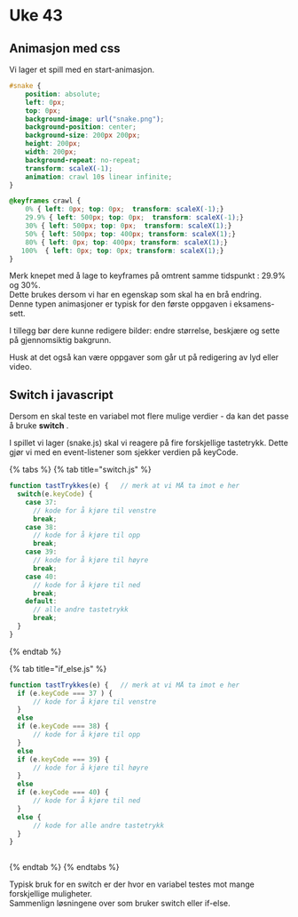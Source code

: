 # Uke 43

## Animasjon med css

Vi lager et spill med en start-animasjon.

```css
#snake {
    position: absolute;
    left: 0px;
    top: 0px;
    background-image: url("snake.png");
    background-position: center;
    background-size: 200px 200px;
    height: 200px;
    width: 200px;
    background-repeat: no-repeat;
    transform: scaleX(-1);
    animation: crawl 10s linear infinite;
}

@keyframes crawl {
    0% { left: 0px; top: 0px;  transform: scaleX(-1);}
    29.9% { left: 500px; top: 0px;  transform: scaleX(-1);}
    30% { left: 500px; top: 0px;  transform: scaleX(1);}
    50% { left: 500px; top: 400px; transform: scaleX(1);}
    80% { left: 0px; top: 400px; transform: scaleX(1);}
   100%  { left: 0px; top: 0px; transform: scaleX(1);}
}
```

Merk knepet med å lage to keyframes på omtrent samme tidspunkt : 29.9% og 30%.  
Dette brukes dersom vi har en egenskap som skal ha en brå endring.  
Denne typen animasjoner er typisk for den første oppgaven i eksamens-sett.

I tillegg bør dere kunne redigere bilder: endre størrelse, beskjære og sette på gjennomsiktig bakgrunn.

Husk at det også kan være oppgaver som går ut på redigering av lyd eller video.

## Switch i javascript

Dersom en skal teste en variabel mot flere mulige verdier - da kan det passe å bruke **switch** .

I spillet vi lager \(snake.js\) skal vi reagere på fire forskjellige tastetrykk. Dette gjør vi med en event-listener som sjekker verdien på keyCode.

{% tabs %}
{% tab title="switch.js" %}
```javascript
function tastTrykkes(e) {   // merk at vi MÅ ta imot e her
  switch(e.keyCode) {
    case 37:
      // kode for å kjøre til venstre
      break;
    case 38:
      // kode for å kjøre til opp
      break;    
    case 39:
      // kode for å kjøre til høyre
      break;    
    case 40:
      // kode for å kjøre til ned
      break;
    default:
      // alle andre tastetrykk
      break;
  }
}
```
{% endtab %}

{% tab title="if\_else.js" %}
```javascript
function tastTrykkes(e) {   // merk at vi MÅ ta imot e her
  if (e.keyCode === 37 ) {
      // kode for å kjøre til venstre
  } 
  else 
  if (e.keyCode === 38) {
      // kode for å kjøre til opp
  } 
  else 
  if (e.keyCode === 39) {
      // kode for å kjøre til høyre
  } 
  else 
  if (e.keyCode === 40) {
      // kode for å kjøre til ned
  }
  else {
      // kode for alle andre tastetrykk
  }
}
  
```
{% endtab %}
{% endtabs %}

Typisk bruk for en switch er der hvor en variabel testes mot mange forskjellige muligheter.  
Sammenlign løsningene over som bruker switch eller if-else.

